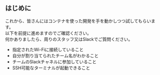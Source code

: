 ## はじめに

これから、皆さんにはコンテナを使った開発を手を動かしつつ試してもらいます。  
以下を前提に進めますのでご確認ください。  
何かありましたら、周りのスタッフ又はSlackでご質問ください。

* 指定されたWi-Fiに接続していること
* 自分が割り当てられたチーム名がわかること
* チームのSlackチャネルに参加していること
* SSH可能なターミナルが起動できること
